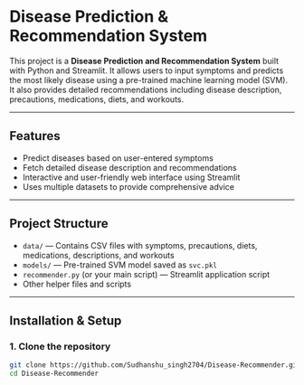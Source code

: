 # Disease Prediction & Recommendation System

This project is a **Disease Prediction and Recommendation System** built with Python and Streamlit. It allows users to input symptoms and predicts the most likely disease using a pre-trained machine learning model (SVM). It also provides detailed recommendations including disease description, precautions, medications, diets, and workouts.

---

## Features

- Predict diseases based on user-entered symptoms  
- Fetch detailed disease description and recommendations  
- Interactive and user-friendly web interface using Streamlit  
- Uses multiple datasets to provide comprehensive advice  

---

## Project Structure

- `data/` — Contains CSV files with symptoms, precautions, diets, medications, descriptions, and workouts  
- `models/` — Pre-trained SVM model saved as `svc.pkl`  
- `recommender.py` (or your main script) — Streamlit application script  
- Other helper files and scripts  

---

## Installation & Setup

### 1. Clone the repository

```bash
git clone https://github.com/Sudhanshu_singh2704/Disease-Recommender.git
cd Disease-Recommender
